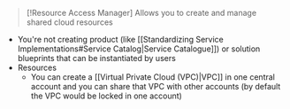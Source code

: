 
>[!Resource Access Manager]
>Allows you to create and manage shared cloud resources

- You're not creating product (like [[Standardizing Service Implementations#Service Catalog|Service Catalogue]]) or solution blueprints that can be instantiated by users
- Resources
	- You can create a [[Virtual Private Cloud (VPC)|VPC]] in one central account and you can share that VPC with other accounts (by default the VPC would be locked in one account)
